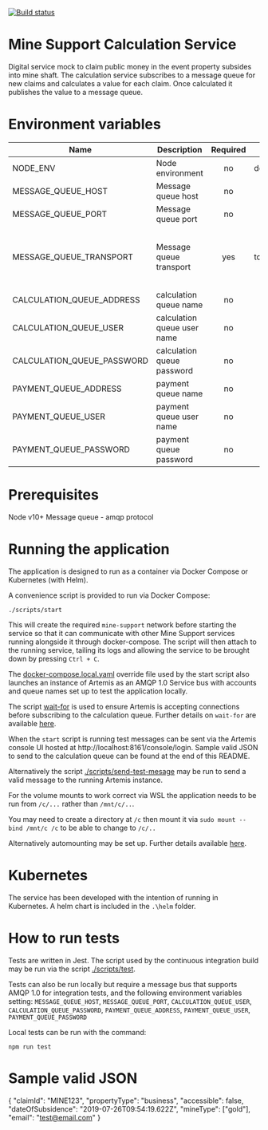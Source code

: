 [![Build status](https://defradev.visualstudio.com/DEFRA_FutureFarming/_apis/build/status/defra-ff-mine-support-calculation-service)](https://defradev.visualstudio.com/DEFRA_FutureFarming/_build/latest?definitionId=564)

# Mine Support Calculation Service
Digital service mock to claim public money in the event property subsides into mine shaft.  The calculation service subscribes to a message queue for new claims and calculates a value for each claim.  Once calculated it publishes the value to a message queue.

# Environment variables
|Name|Description|Required|Default|Valid|Notes|
|---|---|:---:|---|---|---|
|NODE_ENV|Node environment|no|development|development,test,production||
|MESSAGE_QUEUE_HOST|Message queue host|no||myservicebus.servicebus.windows.net||
|MESSAGE_QUEUE_PORT|Message queue port|no||5671,5672||
|MESSAGE_QUEUE_TRANSPORT|Message queue transport|yes|tcp|tcp,ssl|standard port is 5671 for ssl, 5672 for tcp|
|CALCULATION_QUEUE_ADDRESS|calculation queue name|no||calculation||
|CALCULATION_QUEUE_USER|calculation queue user name|no||||
|CALCULATION_QUEUE_PASSWORD|calculation queue password|no||||
|PAYMENT_QUEUE_ADDRESS|payment queue name|no||payment||
|PAYMENT_QUEUE_USER|payment queue user name|no||||
|PAYMENT_QUEUE_PASSWORD|payment queue password|no||||

# Prerequisites
Node v10+
Message queue - amqp protocol

# Running the application
The application is designed to run as a container via Docker Compose or Kubernetes (with Helm).

A convenience script is provided to run via Docker Compose:

`./scripts/start`

This will create the required `mine-support` network before starting the service so that it can communicate with other Mine Support services running alongside it through docker-compose. The script will then attach to the running service, tailing its logs and allowing the service to be brought down by pressing `Ctrl + C`.

The [docker-compose.local.yaml](docker-compose.local.yaml) override file used by the start script also launches an instance of Artemis as an AMQP 1.0 Service bus with accounts and queue names set up to test the application locally. 

The script [wait-for](./wait-for) is used to ensure Artemis is accepting connections before subscribing to the calculation queue. Further details on `wait-for` are available [here](https://github.com/gesellix/wait-for).

When the `start` script is running test messages can be sent via the Artemis console UI hosted at http://localhost:8161/console/login. Sample valid JSON to send to the calculation queue can be found at the end of this README.

Alternatively the script [./scripts/send-test-mesage](./scripts/send-test-message) may be run to send a valid message to the running Artemis instance.

For the volume mounts to work correct via WSL the application needs to be run from `/c/...` rather than `/mnt/c/..`.

You may need to create a directory at `/c` then mount it via `sudo mount --bind /mnt/c /c` to be able to change to `/c/..`

Alternatively automounting may be set up. Further details available [here](https://nickjanetakis.com/blog/setting-up-docker-for-windows-and-wsl-to-work-flawlessly).

# Kubernetes
The service has been developed with the intention of running in Kubernetes.  A helm chart is included in the `.\helm` folder.

# How to run tests
Tests are written in Jest. The script used by the continuous integration build may be run via the script [./scripts/test](./scripts/test).

Tests can also be run locally but require a message bus that supports AMQP 1.0 for integration tests, and the following environment variables setting:
`MESSAGE_QUEUE_HOST`, `MESSAGE_QUEUE_PORT`, `CALCULATION_QUEUE_USER`, `CALCULATION_QUEUE_PASSWORD`, `PAYMENT_QUEUE_ADDRESS`, `PAYMENT_QUEUE_USER`, `PAYMENT_QUEUE_PASSWORD`

Local tests can be run with the command:

`npm run test`

# Sample valid JSON

{ 
  "claimId": "MINE123",
  "propertyType": "business",
  "accessible": false,
  "dateOfSubsidence": "2019-07-26T09:54:19.622Z",
  "mineType": ["gold"],
  "email": "test@email.com"
}
